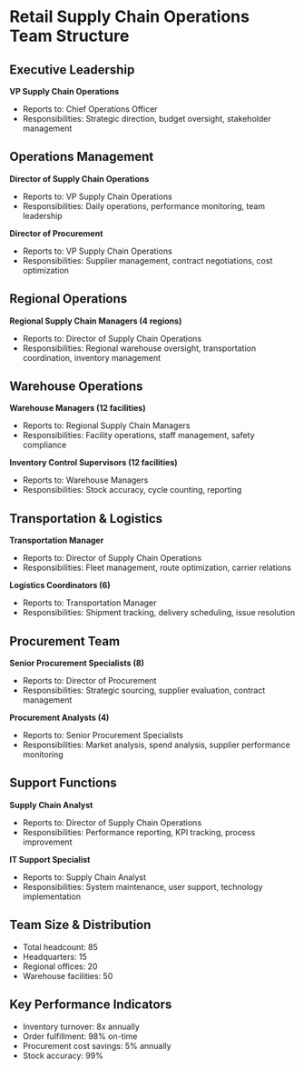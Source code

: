 # Retail Supply Chain Operations Team Structure

## Executive Leadership
**VP Supply Chain Operations**
- Reports to: Chief Operations Officer
- Responsibilities: Strategic direction, budget oversight, stakeholder management

## Operations Management
**Director of Supply Chain Operations**
- Reports to: VP Supply Chain Operations
- Responsibilities: Daily operations, performance monitoring, team leadership

**Director of Procurement**
- Reports to: VP Supply Chain Operations
- Responsibilities: Supplier management, contract negotiations, cost optimization

## Regional Operations
**Regional Supply Chain Managers (4 regions)**
- Reports to: Director of Supply Chain Operations
- Responsibilities: Regional warehouse oversight, transportation coordination, inventory management

## Warehouse Operations
**Warehouse Managers (12 facilities)**
- Reports to: Regional Supply Chain Managers
- Responsibilities: Facility operations, staff management, safety compliance

**Inventory Control Supervisors (12 facilities)**
- Reports to: Warehouse Managers
- Responsibilities: Stock accuracy, cycle counting, reporting

## Transportation & Logistics
**Transportation Manager**
- Reports to: Director of Supply Chain Operations
- Responsibilities: Fleet management, route optimization, carrier relations

**Logistics Coordinators (6)**
- Reports to: Transportation Manager
- Responsibilities: Shipment tracking, delivery scheduling, issue resolution

## Procurement Team
**Senior Procurement Specialists (8)**
- Reports to: Director of Procurement
- Responsibilities: Strategic sourcing, supplier evaluation, contract management

**Procurement Analysts (4)**
- Reports to: Senior Procurement Specialists
- Responsibilities: Market analysis, spend analysis, supplier performance monitoring

## Support Functions
**Supply Chain Analyst**
- Reports to: Director of Supply Chain Operations
- Responsibilities: Performance reporting, KPI tracking, process improvement

**IT Support Specialist**
- Reports to: Supply Chain Analyst
- Responsibilities: System maintenance, user support, technology implementation

## Team Size & Distribution
- Total headcount: 85
- Headquarters: 15
- Regional offices: 20
- Warehouse facilities: 50

## Key Performance Indicators
- Inventory turnover: 8x annually
- Order fulfillment: 98% on-time
- Procurement cost savings: 5% annually
- Stock accuracy: 99%